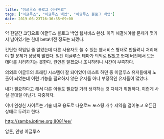 ```yaml
---
title: "이글루스 블로그 이사완료"
tags: ["이글루스", "이글루스 백업", "이글루스 블로그 백업"]
date: 2019-06-23T16:36:35+09:00
---
```


약 한달간 코딩으로 이글루스 블로그 백업 웹서비스 완성.
아직 해결해야할 문제가 몇가지 남아있기는 한데 beta버전 정도는 되겠다.

간단한 작업일 줄 알았는데 다른 사용자도 쓸 수 있는 웹서비스 형태로 만들려니 처리해야 할 문제가 상당히 많았다.
일단 이글루스 테마가 의외로 많았고 현재 버전에서 모든 테마를 처리하지는 못한다. 원인은 알겠으나 조치하려니 시간이 부족하다.

의외로 이글루의 트래킹 시스템이 잘 되어있어 테스트 하던 중 이글루스 유저들에게 노출이 되었는데
이런 기능을 필요하지 않은 유저들 아니 부정적인 유저들이 많았다.

내가 필요하다고 해서 다른 이들도 필요할 거라 생각하는 것 자체가 위험하다. 이런게 사실 꼰대질 아닌가. 자중하자.

이미 완성한 사이트는 기술 데모 용도로 다운로드 포스팅 개수 제약을 걸어놓고 오픈된 상태로 두려고 한다.

http://samba.iptime.org:8081/ee/

암튼, 안녕 이글루스
